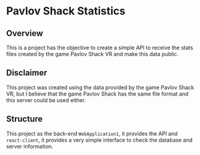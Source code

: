 # Pavlov Shack Statistics

## Overview
This is a project has the objective to create a simple API to receive the stats files created by the game Pavlov Shack VR and make this data public.

## Disclaimer
This project was created using the data provided by the game Pavlov Shack VR, but I believe that the game Pavlov Shack has the same file format and this server could be used either.

## Structure
This project as the back-end `WebApplication1`, it provides the API and `react-client`, it provides a very simple interface to check the database and server information.

